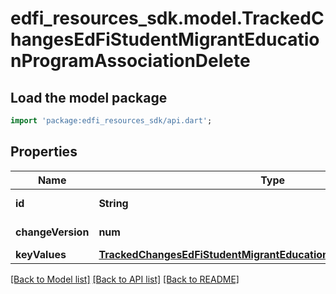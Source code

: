 # edfi_resources_sdk.model.TrackedChangesEdFiStudentMigrantEducationProgramAssociationDelete

## Load the model package
```dart
import 'package:edfi_resources_sdk/api.dart';
```

## Properties
Name | Type | Description | Notes
------------ | ------------- | ------------- | -------------
**id** | **String** | Resource identifier | [optional] 
**changeVersion** | **num** | Change version | [optional] 
**keyValues** | [**TrackedChangesEdFiStudentMigrantEducationProgramAssociationKey**](TrackedChangesEdFiStudentMigrantEducationProgramAssociationKey.md) |  | [optional] 

[[Back to Model list]](../README.md#documentation-for-models) [[Back to API list]](../README.md#documentation-for-api-endpoints) [[Back to README]](../README.md)


